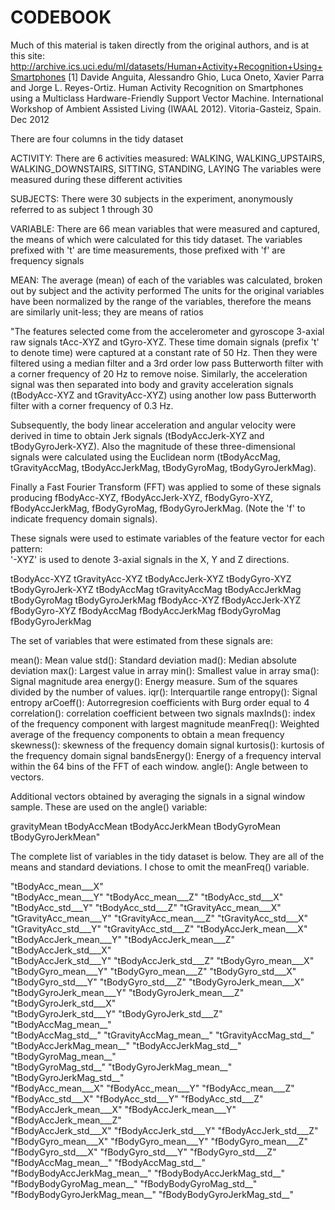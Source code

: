 CODEBOOK
=================

Much of this material is taken directly from the original authors, and is at this site:
  http://archive.ics.uci.edu/ml/datasets/Human+Activity+Recognition+Using+Smartphones
	[1] Davide Anguita, Alessandro Ghio, Luca Oneto, Xavier Parra and Jorge L. Reyes-Ortiz. 
	Human Activity Recognition on Smartphones using a Multiclass Hardware-Friendly Support Vector Machine.
	International Workshop of Ambient Assisted Living (IWAAL 2012). Vitoria-Gasteiz, Spain. Dec 2012

There are four columns in the tidy dataset

ACTIVITY: There are 6 activities measured: WALKING, WALKING_UPSTAIRS, WALKING_DOWNSTAIRS, SITTING, STANDING, LAYING
  The variables were measured during these different activities
  
SUBJECTS: There were 30 subjects in the experiment, anonymously referred to as subject 1 through 30

VARIABLE: There are 66 mean variables that were measured and captured, the means of which were calculated for this tidy dataset.
  The variables prefixed with 't' are time measurements, those prefixed with 'f' are frequency signals

MEAN: The average (mean) of each of the variables was calculated, broken out by subject and the activity performed
  The units for the original variables have been normalized by the range of the variables, therefore the
  means are similarly unit-less; they are means of ratios

"The features selected come from the accelerometer and gyroscope 3-axial raw signals tAcc-XYZ and tGyro-XYZ.
These time domain signals (prefix 't' to denote time) were captured at a constant rate of 50 Hz.
Then they were filtered using a median filter and a 3rd order low pass Butterworth filter with a corner frequency of 20 Hz to remove noise.
Similarly, the acceleration signal was then separated into body and gravity acceleration signals (tBodyAcc-XYZ and tGravityAcc-XYZ) using
  another low pass Butterworth filter with a corner frequency of 0.3 Hz. 

Subsequently, the body linear acceleration and angular velocity were derived in time to obtain Jerk signals (tBodyAccJerk-XYZ and tBodyGyroJerk-XYZ).
 Also the magnitude of these three-dimensional signals were calculated using the Euclidean norm (tBodyAccMag, tGravityAccMag, tBodyAccJerkMag, tBodyGyroMag, tBodyGyroJerkMag). 

Finally a Fast Fourier Transform (FFT) was applied to some of these signals producing fBodyAcc-XYZ, fBodyAccJerk-XYZ, fBodyGyro-XYZ,
 fBodyAccJerkMag, fBodyGyroMag, fBodyGyroJerkMag. (Note the 'f' to indicate frequency domain signals). 

These signals were used to estimate variables of the feature vector for each pattern:  
'-XYZ' is used to denote 3-axial signals in the X, Y and Z directions.

tBodyAcc-XYZ
tGravityAcc-XYZ
tBodyAccJerk-XYZ
tBodyGyro-XYZ
tBodyGyroJerk-XYZ
tBodyAccMag
tGravityAccMag
tBodyAccJerkMag
tBodyGyroMag
tBodyGyroJerkMag
fBodyAcc-XYZ
fBodyAccJerk-XYZ
fBodyGyro-XYZ
fBodyAccMag
fBodyAccJerkMag
fBodyGyroMag
fBodyGyroJerkMag

The set of variables that were estimated from these signals are: 

mean(): Mean value
std(): Standard deviation
mad(): Median absolute deviation 
max(): Largest value in array
min(): Smallest value in array
sma(): Signal magnitude area
energy(): Energy measure. Sum of the squares divided by the number of values. 
iqr(): Interquartile range 
entropy(): Signal entropy
arCoeff(): Autorregresion coefficients with Burg order equal to 4
correlation(): correlation coefficient between two signals
maxInds(): index of the frequency component with largest magnitude
meanFreq(): Weighted average of the frequency components to obtain a mean frequency
skewness(): skewness of the frequency domain signal 
kurtosis(): kurtosis of the frequency domain signal 
bandsEnergy(): Energy of a frequency interval within the 64 bins of the FFT of each window.
angle(): Angle between to vectors.

Additional vectors obtained by averaging the signals in a signal window sample. These are used on the angle() variable:

gravityMean
tBodyAccMean
tBodyAccJerkMean
tBodyGyroMean
tBodyGyroJerkMean"

The complete list of variables in the tidy dataset is below. They are all of the means and standard deviations.
I chose to omit the meanFreq() variable.

 "tBodyAcc_mean___X"          
 "tBodyAcc_mean___Y"           "tBodyAcc_mean___Z"           "tBodyAcc_std___X"           
 "tBodyAcc_std___Y"            "tBodyAcc_std___Z"            "tGravityAcc_mean___X"       
 "tGravityAcc_mean___Y"        "tGravityAcc_mean___Z"        "tGravityAcc_std___X"        
 "tGravityAcc_std___Y"         "tGravityAcc_std___Z"         "tBodyAccJerk_mean___X"      
 "tBodyAccJerk_mean___Y"       "tBodyAccJerk_mean___Z"       "tBodyAccJerk_std___X"       
 "tBodyAccJerk_std___Y"        "tBodyAccJerk_std___Z"        "tBodyGyro_mean___X"         
 "tBodyGyro_mean___Y"          "tBodyGyro_mean___Z"          "tBodyGyro_std___X"          
 "tBodyGyro_std___Y"           "tBodyGyro_std___Z"           "tBodyGyroJerk_mean___X"     
 "tBodyGyroJerk_mean___Y"      "tBodyGyroJerk_mean___Z"      "tBodyGyroJerk_std___X"      
 "tBodyGyroJerk_std___Y"       "tBodyGyroJerk_std___Z"       "tBodyAccMag_mean__"         
 "tBodyAccMag_std__"           "tGravityAccMag_mean__"       "tGravityAccMag_std__"       
 "tBodyAccJerkMag_mean__"      "tBodyAccJerkMag_std__"       "tBodyGyroMag_mean__"        
 "tBodyGyroMag_std__"          "tBodyGyroJerkMag_mean__"     "tBodyGyroJerkMag_std__"     
 "fBodyAcc_mean___X"           "fBodyAcc_mean___Y"           "fBodyAcc_mean___Z"          
 "fBodyAcc_std___X"            "fBodyAcc_std___Y"            "fBodyAcc_std___Z"           
 "fBodyAccJerk_mean___X"       "fBodyAccJerk_mean___Y"       "fBodyAccJerk_mean___Z"      
 "fBodyAccJerk_std___X"        "fBodyAccJerk_std___Y"        "fBodyAccJerk_std___Z"       
 "fBodyGyro_mean___X"          "fBodyGyro_mean___Y"          "fBodyGyro_mean___Z"         
 "fBodyGyro_std___X"           "fBodyGyro_std___Y"           "fBodyGyro_std___Z"          
 "fBodyAccMag_mean__"          "fBodyAccMag_std__"           "fBodyBodyAccJerkMag_mean__" 
 "fBodyBodyAccJerkMag_std__"   "fBodyBodyGyroMag_mean__"     "fBodyBodyGyroMag_std__"     
 "fBodyBodyGyroJerkMag_mean__" "fBodyBodyGyroJerkMag_std__"
